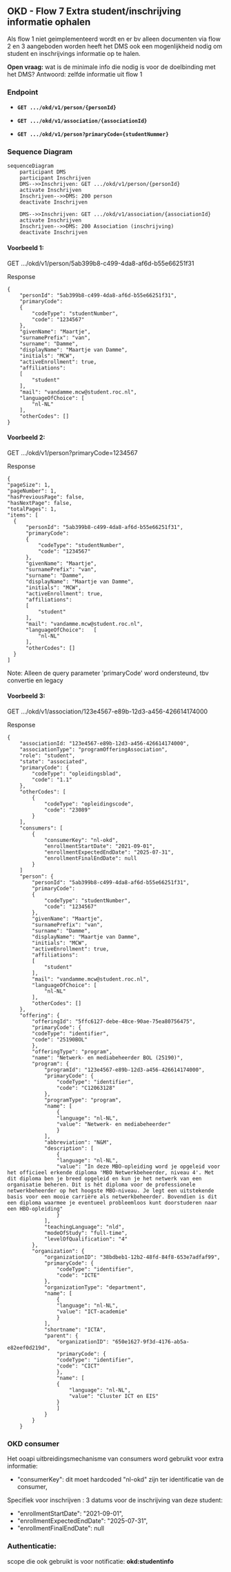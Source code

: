 ## OKD - Flow 7 Extra student/inschrijving informatie ophalen

Als flow 1 niet geimplementeerd wordt en er bv alleen documenten via flow 2 en 3 aangeboden worden heeft het DMS ook een mogenlijkheid nodig om student en inschrijvings informatie op te halen.

**Open vraag:** wat is de minimale info die nodig is voor de doelbinding met het DMS? Antwoord: zelfde informatie uit flow 1

### Endpoint

- **`GET .../okd/v1/person/{personId}`**
- **`GET .../okd/v1/association/{associationId}`**

- **`GET .../okd/v1/person?primaryCode={studentNummer}`**

### Sequence Diagram

```mermaid
sequenceDiagram
    participant DMS
    participant Inschrijven
    DMS-->>Inschrijven: GET .../okd/v1/person/{personId}
    activate Inschrijven
    Inschrijven-->>DMS: 200 person
    deactivate Inschrijven

    DMS-->>Inschrijven: GET .../okd/v1/association/{associationId}
    activate Inschrijven
    Inschrijven-->>DMS: 200 Association (inschrijving)
    deactivate Inschrijven
```

#### Voorbeeld 1:

GET .../okd/v1/person/5ab399b8-c499-4da8-af6d-b55e66251f31

Response
```
{
    "personId": "5ab399b8-c499-4da8-af6d-b55e66251f31",
    "primaryCode": 
    {
        "codeType": "studentNumber",
        "code": "1234567"
    },
    "givenName": "Maartje",
    "surnamePrefix": "van",
    "surname": "Damme",
    "displayName": "Maartje van Damme",
    "initials": "MCW",
    "activeEnrollment": true,
    "affiliations": 
    [
        "student"
    ],
    "mail": "vandamme.mcw@student.roc.nl",
    "languageOfChoice":	[
        "nl-NL"
    ],
    "otherCodes": []
}
```

#### Voorbeeld 2:

GET .../okd/v1/person?primaryCode=1234567

Response
```
{
"pageSize": 1,
"pageNumber": 1,
"hasPreviousPage": false,
"hasNextPage": false,
"totalPages": 1,
"items": [
  {
      "personId": "5ab399b8-c499-4da8-af6d-b55e66251f31",
      "primaryCode": 
      {
          "codeType": "studentNumber",
          "code": "1234567"
      },
      "givenName": "Maartje",
      "surnamePrefix": "van",
      "surname": "Damme",
      "displayName": "Maartje van Damme",
      "initials": "MCW",
      "activeEnrollment": true,
      "affiliations": 
      [
          "student"
      ],
      "mail": "vandamme.mcw@student.roc.nl",
      "languageOfChoice":	[
          "nl-NL"
      ],
      "otherCodes": []
  }
]
```
Note: Alleen de query parameter 'primaryCode' word ondersteund, tbv convertie en legacy 

#### Voorbeeld 3:

GET .../okd/v1/association/123e4567-e89b-12d3-a456-426614174000

Response
```
{
    "associationId: "123e4567-e89b-12d3-a456-426614174000",
    "associationType": "programOfferingAssociation",
    "role": "student",
    "state": "associated",
    "primaryCode": {
        "codeType": "opleidingsblad",
        "code": "1.1"
    },
    "otherCodes": [
        {
            "codeType": "opleidingscode",
            "code": "23089"
        }
    ],            
    "consumers": [
        {
            "consumerKey": "nl-okd",
            "enrollmentStartDate": "2021-09-01", 
            "enrollmentExpectedEndDate": "2025-07-31",
            "enrollmentFinalEndDate": null
        }
    ]
    "person": {
        "personId": "5ab399b8-c499-4da8-af6d-b55e66251f31",
        "primaryCode": 
        {
            "codeType": "studentNumber",
            "code": "1234567"
        },
        "givenName": "Maartje",
        "surnamePrefix": "van",
        "surname": "Damme",
        "displayName": "Maartje van Damme",
        "initials": "MCW",
        "activeEnrollment": true,
        "affiliations": 
        [
            "student"
        ],
        "mail": "vandamme.mcw@student.roc.nl",
        "languageOfChoice":	[
            "nl-NL"
        ],
        "otherCodes": []
    },
    "offering": {
        "offeringId": "5ffc6127-debe-48ce-90ae-75ea80756475",
        "primaryCode": {
        "codeType": "identifier",
        "code": "25190BOL"
        },
        "offeringType": "program",
        "name": "Netwerk- en mediabeheerder BOL (25190)",
        "program": {
            "programId": "123e4567-e89b-12d3-a456-426614174000",
            "primaryCode": {
                "codeType": "identifier",
                "code": "C12063128"
            },
            "programType": "program",
            "name": [
                {
                "language": "nl-NL",
                "value": "Netwerk- en mediabeheerder"
                }
            ],
            "abbreviation": "N&M",
            "description": [
                {
                "language": "nl-NL",
                "value": "In deze MBO-opleiding word je opgeleid voor het officieel erkende diploma 'MBO Netwerkbeheerder, niveau 4'. Met dit diploma ben je breed opgeleid en kun je het netwerk van een organisatie beheren. Dit is hét diploma voor de professionele netwerkbeheerder op het hoogste MBO-niveau. Je legt een uitstekende basis voor een mooie carrière als netwerkbeheerder. Bovendien is dit een diploma waarmee je eventueel probleemloos kunt doorstuderen naar een HBO-opleiding"
                }
            ],
            "teachingLanguage": "nld",
            "modeOfStudy": "full-time",
            "levelOfQualification": "4"
        },
        "organization": {
            "organizationID": "38bdbeb1-12b2-48fd-84f8-653e7adfaf99",
            "primaryCode": {
                "codeType": "identifier",
                "code": "ICTE"
            },
            "organizationType": "department",
            "name": [
                {
                "language": "nl-NL",
                "value": "ICT-academie"
                }
            ],
            "shortname": "ICTA",
            "parent": {
                "organizationID": "650e1627-9f3d-4176-ab5a-e82eef0d219d",
                "primaryCode": {
                "codeType": "identifier",
                "code": "CICT"
                },
                "name": [
                {
                    "language": "nl-NL",
                    "value": "Cluster ICT en EIS"
                }
                ]
            }
        }
    }
```


### OKD consumer
Het ooapi uitbreidingsmechanisme van consumers word gebruikt voor extra informatie:
* "consumerKey": dit moet hardcoded "nl-okd" zijn ter identificatie van de consumer,

Specifiek voor inschrijven : 3 datums voor de inschrijving van deze student:
* "enrollmentStartDate": "2021-09-01", 
* "enrollmentExpectedEndDate": "2025-07-31",
* "enrollmentFinalEndDate": null

### Authenticatie:
scope die ook gebruikt is voor notificatie: **okd:studentinfo**



